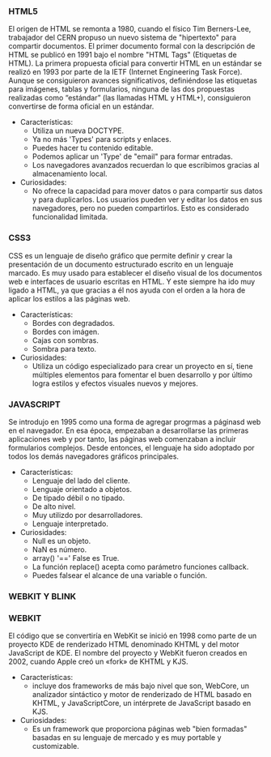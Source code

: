 ### HTML5
El origen de HTML se remonta a 1980, cuando el físico Tim Berners-Lee, trabajador del CERN propuso un nuevo sistema de "hipertexto" para compartir documentos. El primer documento formal con la descripción de HTML se publicó en 1991 bajo el nombre "HTML Tags" (Etiquetas de HTML).
La primera propuesta oficial para convertir HTML en un estándar se realizó en 1993 por
parte de la IETF (Internet Engineering Task Force). Aunque se
consiguieron avances significativos, definiéndose las etiquetas para imágenes, tablas y
formularios, ninguna de las dos propuestas realizadas como “estándar” (las llamadas
HTML y HTML+), consiguieron convertirse de forma oficial en un estándar. 
* Características:
    * Utiliza un nueva DOCTYPE.
    * Ya no más 'Types' para scripts y enlaces.
    * Puedes hacer tu contenido editable.
    * Podemos aplicar un 'Type' de "email" para formar entradas.
    * Los navegadores avanzados recuerdan lo que escribimos gracias al almacenamiento local.
* Curiosidades:
    * No ofrece la capacidad para mover datos o para compartir sus datos y para duplicarlos. Los usuarios pueden ver y editar los datos en sus navegadores, pero no pueden compartirlos. Esto es considerado funcionalidad limitada.

### CSS3
CSS es un lenguaje de diseño gráfico que permite definir y crear la presentación de un documento estructurado escrito en un lenguaje marcado. Es muy usado para establecer el diseño visual de los documentos web e interfaces de usuario escritas en HTML. Y este siempre ha ido muy ligado a HTML, ya que gracias a él nos ayuda con el orden a la hora de aplicar los estilos a las páginas web.
* Características:
  * Bordes con degradados.
  * Bordes con imágen.
  * Cajas con sombras.
  * Sombra para texto.
* Curiosidades:
  * Utiliza un código especializado para crear un proyecto en sí, tiene múltiples elementos para fomentar el buen desarrollo y por último logra estilos y efectos visuales nuevos y mejores.

### JAVASCRIPT
Se introdujo en 1995 como una forma de agregar progrmas a páginasd web en el navegador. En esa época, empezaban a desarrollarse las primeras aplicaciones web y por tanto, las páginas web comenzaban a incluir formularios complejos. Desde entonces, el lenguaje ha sido adoptado por todos los demás navegadores gráficos principales.
* Características:
   * Lenguaje del lado del cliente.
   * Lenguaje orientado a objetos.
   * De tipado débil o no tipado.
   * De alto nivel.
   * Muy utilizdo por desarrolladores.
   * Lenguaje interpretado.
* Curiosidades:
   * Null es un objeto.
   * NaN es número.
   * array() '==' False es True.
   * La función replace() acepta como parámetro funciones callback.
   * Puedes falsear el alcance de una variable o función.

### WEBKIT Y BLINK


### WEBKIT
El código que se convertiría en WebKit se inició en 1998 como parte de un proyecto KDE de renderizado HTML denominado KHTML y del motor JavaScript de KDE. El nombre del proyecto y WebKit fueron creados en 2002, cuando Apple creó un «fork» de KHTML y KJS.
* Características:
   * incluye dos frameworks de más bajo nivel que son, WebCore, un analizador sintáctico y motor de renderizado de HTML basado en KHTML, y JavaScriptCore, un intérprete de JavaScript basado en KJS.
* Curiosidades:
   * Es un framework que proporciona páginas web "bien formadas" basadas en su lenguaje de mercado y es muy portable y customizable.
